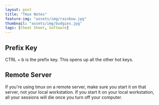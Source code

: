 ```yaml
---
layout: post
title: "Tmux Notes"
feature-img: "assets/img/rainbow.jpg"
thumbnail: "assets/img/budgies.jpg"
tags: [Cheat Sheet, Software]
---
```




## Prefix Key

CTRL + b is the prefix key. This opens up all the other hot keys.


## Remote Server

If you're using tmux on a remote server, make sure you start it on that server, not your local workstation. If you start it on your local workstation, all your sessions will die once you turn off your computer.

